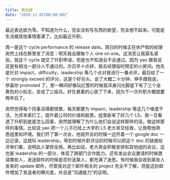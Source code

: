 ```yaml
---
title: 表达欲
date: "2019-11-01T00:00:00Z"
---
```


最近表达欲为零。不知道为什么，完全没有写东西的欲望，完全想不起来。可能是生活被其他事情塞满了。比如最近升职。

周一是这个 cycle performance 的 release date。周日的时候正在休产假的经理突然上线在群里发了消息：明天我会跟每个人 one on one。这消息让我莫名紧张。我这个 cycle 提交了升职申请，但是也不知道会不会通过。因为 yao 跟我说还是有相当一部分人不通过的。次日早十点钟，我去经理临时预定的小房间。他先是针对 impact，difficulty，leadership 等几个点对我进行一番点评，最后给了一个 strongly exceed 的评分，这是个好兆头。谈了大概二十分钟，伸手跟我说，恭喜你 promoted 了。那一瞬间好像玩红警的时候我浑身闪光脚底下有了三个金黄色的小标志，变成了三级兵。好在悬着的心放了下来，因为下一次升职大概就要两年后了。

突然觉得每个同事活得都很累，每天都要为 impact，leadership 等这几个维度干活，为资本家打工，提升着公司的价值和股票。组里新来了好几个 L5。我一旦看透了升职到底是怎么回事，突然就理解了为什么他们会说这样那样的话，做这样那样的事情。比如说 yao 把一个儿子已经上大学的 L5 老大哥交给我，让我帮他熟悉组里和环境。我们开了第一次会，他就开会的时候一边开着一个 google doc 一边记录。这就叫 leadership，等到时候升职评议的时候可以把这个 doc 的链接给评审们看，说明此人掌控全局。再比如说，老大哥会积极安排和其他组的会议，这也是 leadership 的一部分，体现了跨部门合作能力。还有发出会议邀请的时候邀请哪些人，发送邮件的时候是否抄送某人，都充满了迷思。有时候我会收到某些人发来的 update 邮件，尽管我对这个邮件相关的 project 完全不了解，但是这封邮件增加了发送者的曝光度，并且是“沟通能力”的证明。
